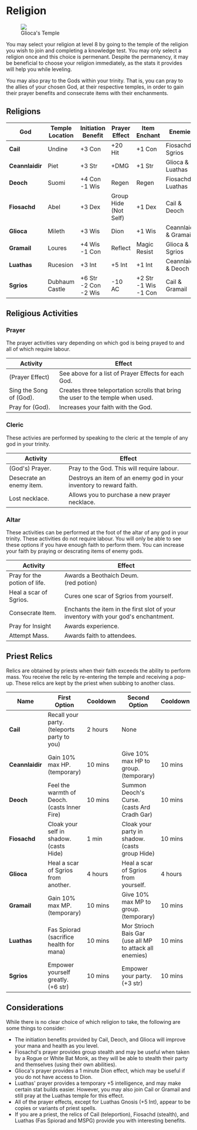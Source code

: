 # Religion

<figure>
  <img src="../images/glioca_temple.jpg" />
  <figcaption>Glioca's Temple</figcaption>
</figure>


You may select your religion at level 8 by going to the temple of the religion you wish to join and completing a knowledge test. You may only select a religion once and this choice is permenant. Despite the permanency, it may be beneficial to choose your religion immediately, as the stats it provides will help you while leveling.

You may also pray to the Gods within your trinity. That is, you can pray to the allies of your chosen God, at their respective temples, in order to gain their prayer benefits and consecrate items with their enchanments.

## Religions

| **God** | **Temple Location** | **Initiation Benefit** | **Prayer Effect** | **Item Enchant** | **Enemies** | **Allies** |
| - | - | - | - | - | - | - |
| **Cail** | Undine | +3 Con | +20 Hit | +1 Con | Fiosachd & Sgrios | Glioca & Luathas |
| **Ceannlaidir** | Piet | +3 Str | +DMG | +1 Str | Glioca & Luathas | Fiosachd & Sgrios |
| **Deoch** | Suomi | +4 Con <br> -1 Wis | Regen | Regen | Fiosachd & Luathas | Glioca & Sgrios |
| **Fiosachd** | Abel | +3 Dex | Group Hide <br> (Not Self) | +1 Dex | Cail & Deoch | Ceannlaidir & Gramail |
| **Glioca** | Mileth | +3 Wis | Dion | +1 Wis | Ceannlaidir & Gramail | Cail & Deoch |
| **Gramail** | Loures | +4 Wis <br> -1 Con | Reflect | Magic Resist | Glioca & Sgrios | Fiosachd & Luathas |
| **Luathas** | Rucesion | +3 Int | +5 Int | +1 Int | Ceannlaidir & Deoch | Cail & Gramail |
| **Sgrios** | Dubhaum Castle | +6 Str <br> -2 Con <br> -2 Wis | -10 AC | +2 Str <br> -1 Wis <br> -1 Con | Cail & Gramail | Ceannlaidir & Deoch |

## Religious Activities

### Prayer

The prayer activities vary depending on which god is being prayed to and all of which require labour.

| **Activity** | **Effect** |
| - | - |
| (Prayer Effect) | See above for a list of Prayer Effects for each God. |
| Sing the Song of (God). | Creates three teleportation scrolls that bring the user to the temple when used. |
| Pray for (God). | Increases your faith with the God. |

### Cleric

These activies are performed by speaking to the cleric at the temple of any god in your trinity.

| **Activity** | **Effect** |
| - | - |
| (God's) Prayer. | Pray to the God. This will require labour. |
| Desecrate an enemy item. | Destroys an item of an enemy god in your inventory to reward faith. |
| Lost necklace. | Allows you to purchase a new prayer necklace. |

### Altar

These activities can be performed at the foot of the altar of any god in your trinity. These activities do not require labour. You will only be able to see these options if you have enough faith to perform them. You can increase your faith by praying or descrating items of enemy gods.

| **Activity** | **Effect** |
| - | - |
| Pray for the potion of life. | Awards a Beothaich Deum. <br> (red potion) |
| Heal a scar of Sgrios. | Cures one scar of Sgrios from yourself. |
| Consecrate Item. | Enchants the item in the first slot of your inventory with your god's enchantment. |
| Pray for Insight | Awards experience. |
| Attempt Mass. | Awards faith to attendees. |

## Priest Relics

Relics are obtained by priests when their faith exceeds the ability to perform mass. You receive the relic by re-entering the temple and receiving a pop-up. These relics are kept by the priest when subbing to another class.

| **Name** | **First Option** | **Cooldown** | **Second Option** | **Cooldown** |
| - | - | - | - | - |
| **Cail** | Recall your party. <br> (teleports party to you) | 2 hours | None | |
| **Ceannlaidir** | Gain 10% max HP. <br> (temporary) | 10 mins | Give 10% max HP to group. <br> (temporary) | 10 mins |
| **Deoch** | Feel the warmth of Deoch. <br> (casts Inner Fire) | 10 mins | Summon Deoch's Curse. <br> (casts Ard Cradh Gar) | 10 mins |
| **Fiosachd** | Cloak your self in shadow. <br> (casts Hide) | 1 min | Cloak your party in shadow. <br> (casts group Hide) | 10 mins |
| **Glioca** | Heal a scar of Sgrios from another. | 4 hours | Heal a scar of Sgrios from yourself. | 4 hours |
| **Gramail** | Gain 10% max MP. <br> (temporary) | 10 mins | Give 10% max MP to group. <br> (temporary)| 10 mins |
| **Luathas** | Fas Spiorad <br> (sacrifice health for mana) | 10 mins | Mor Strioch Bais Gar <br> (use all MP to attack all enemies) | 10 mins |
| **Sgrios** | Empower yourself greatly. <br> (+6 str) | 10 mins | Empower your party. <br> (+3 str) | 10 mins |

## Considerations

While there is no clear choice of which religion to take, the following are some things to consider:

- The initiation benefits provided by Cail, Deoch, and Glioca will improve your mana and health as you level.
- Fiosachd's prayer provides group stealth and may be useful when taken by a Rogue or White Bat Monk, as they will be able to stealth their party and themselves (using their own abilities).
- Glioca's prayer provides a 1 minute Dion effect, which may be useful if you do not have access to Dion.
- Luathas' prayer provides a temporary +5 intelligence, and may make certain stat builds easier. However, you may also join Cail or Gramail and still pray at the Luathas temple for this effect.
- All of the prayer effects, except for Luathas Gnosis (+5 Int), appear to be copies or variants of priest spells.
- If you are a priest, the relics of Cail (teleportion), Fiosachd (stealth), and Luathas (Fas Spiorad and MSPG) provide you with interesting benefits.

